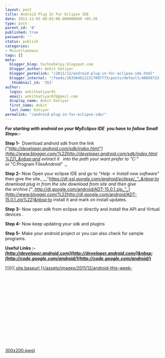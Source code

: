 ```yaml
---
layout: post
title: Android Plug In For Eclipse IDE
date: 2011-12-03 08:03:00.000000000 +05:30
type: post
parent_id: '0'
published: true
password: ''
status: publish
categories:
- Miscellaneous
tags: []
meta:
  blogger_blog: technohelpy.blogspot.com
  blogger_author: Ankit Katiyar
  blogger_permalink: "/2011/12/android-plug-in-for-eclipse-ide.html"
  blogger_internal: "/feeds/2635046121517897773/posts/default/4085073310720296537"
  _thumbnail_id: '353'
author:
  login: ankitkatiyar91
  email: ankitkatiyar67@gmail.com
  display_name: Ankit Katiyar
  first_name: Ankit
  last_name: Katiyar
permalink: "/android-plug-in-for-eclipse-ide/"
---
```

 **_For starting with android on your MyEclipse IDE &nbsp;you have to follow Small Steps:-_**

**Step 1-** &nbsp;Download android sdk from the link _["http://developer.android.com/sdk/index.html"](http://www.blogger.com/%22http://developer.android.com/sdk/index.html%22)_&nbsp;and extract it &nbsp; into the path your want prefer to _"C:"_ or&nbsp;_"C:Program FilesAndroid" ._  
  
  
**Step 2-** Now Open your eclipse IDE and go to "_Help -\> Install new software_" then give the site_&nbsp;__"_https://dl-ssl.google.com/android/eclipse/_"_&nbsp;to download plug in from the site&nbsp;download from site and then give the&nbsp;archive&nbsp;[_"_http://dl.google.com/android/ADT-15.0.1.zip_"_](http://www.blogger.com/%22http://dl.google.com/android/ADT-15.0.1.zip%22)&nbsp;to install it and mark on install updates.

**Step 3-** Now open sdk from eclipse or directly and install the API and Virtual devices .

**Step 4-** Now keep updating your sdk and plugins

**Step 5-** Make your android project or you can also check for sample programs.

**Useful Links :-**  
**_[http://developer.android.com](http://developer.android.com/)&nbsp;&nbsp;_**  
_**[http://code.google.com/android/](http://code.google.com/android/)**_

[![]({{ site.baseurl }}/assets/images/2011/12/android-this-week-300x200.jpeg)](http://bytefold.com/wp-content/uploads/2011/12/android-this-week.jpeg)[<object contentid="c939791cd4a87da8" height="266" width="320"></object>](http://1.bp.blogspot.com/-tttgvtWqgKc/TtpMN5UagFI/AAAAAAAAAFQ/PpJ9RHtvxWQ/s1600/android_logo.gif)

